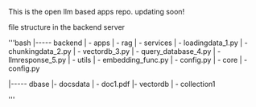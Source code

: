 This is the open llm based apps repo. updating soon!




file structure in the backend server


'''bash
|----- backend
        | - apps
             | - rag 
                  | - services
                         | - loadingdata_1.py
                         | - chunkingdata_2.py
                         | - vectordb_3.py
                         | - query_database_4.py
                         | - llmresponse_5.py
                  | - utils
                         | - embedding_func.py
                  | - config.py
        | - core
             | - config.py


|----- dbase 
        |- docsdata
               | - doc1.pdf
        |- vectordb
               | - collection1

'''
              

